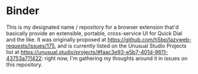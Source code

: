 # Binder

This is my designated name / repository for a browser extension that'd basically provide an extensible, portable, cross-service UI for Quick Dial and the like. It was originally proposed at https://github.com/h5bp/lazyweb-requests/issues/175, and is currently listed on the Unusual Studio Projects list at https://unusual.studio/projects/#faac3e93-e5b7-401d-9611-43753a711422: right now, I'm gathering my thoughts around it in issues on this repository.
